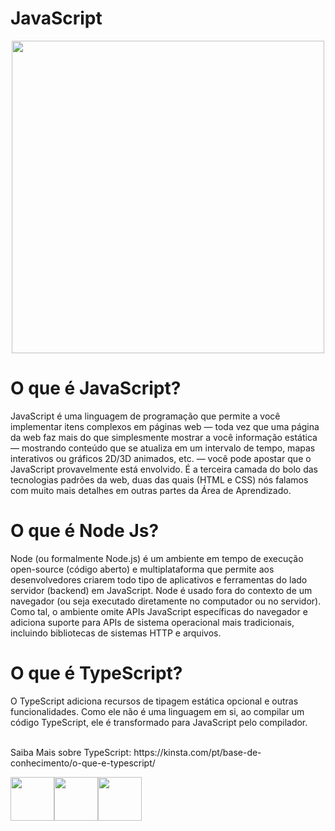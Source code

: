 <h1>JavaScript</h1>

<div align="center">
<img src="https://e0.pxfuel.com/wallpapers/210/608/desktop-wallpaper-programming-javascript-javascript-code.jpg" height="500"/>
</div>

<h1> O que é JavaScript? </h1>
<p>JavaScript é uma linguagem de programação que permite a você implementar itens complexos em páginas web — toda vez que uma página da web faz mais do que simplesmente mostrar a você informação estática — mostrando conteúdo que se atualiza em um intervalo de tempo, mapas interativos ou gráficos 2D/3D animados, etc. — você pode apostar que o JavaScript provavelmente está envolvido. É a terceira camada do bolo das tecnologias padrões da web, duas das quais (HTML e CSS) nós falamos com muito mais detalhes em outras partes da Área de Aprendizado.
</p>

<h1>O que é Node Js?</h1>
<p>Node (ou formalmente Node.js) é um ambiente em tempo de execução open-source (código aberto) e multiplataforma que permite aos desenvolvedores criarem todo tipo de aplicativos e ferramentas do lado servidor (backend) em JavaScript. Node é usado fora do contexto de um navegador (ou seja executado diretamente no computador ou no servidor). Como tal, o ambiente omite APIs JavaScript específicas do navegador e adiciona suporte para APIs de sistema operacional mais tradicionais, incluindo bibliotecas de sistemas HTTP e arquivos.
</p>

<h1>O que é TypeScript?</h1>
<p>O TypeScript adiciona recursos de tipagem estática opcional e outras funcionalidades. Como ele não é uma linguagem em si, ao compilar um código TypeScript, ele é transformado para JavaScript pelo compilador.</p>
<p><br>Saiba Mais sobre TypeScript: https://kinsta.com/pt/base-de-conhecimento/o-que-e-typescript/</p>

<div align="center" style="display: flex; flex-direction: row;">
<img src="https://www.svgrepo.com/show/373703/js.svg" height="70"/>
<img src="https://static-00.iconduck.com/assets.00/node-js-icon-454x512-nztofx17.png" height="70"/>
<img src="https://www.svgrepo.com/show/374144/typescript.svg" height="70"/>
</div>
